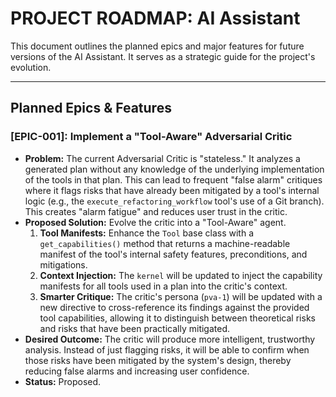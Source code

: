 # PROJECT ROADMAP: AI Assistant

This document outlines the planned epics and major features for future versions of the AI Assistant. It serves as a strategic guide for the project's evolution.

---

## Planned Epics & Features

### [EPIC-001]: Implement a "Tool-Aware" Adversarial Critic

-   **Problem:** The current Adversarial Critic is "stateless." It analyzes a generated plan without any knowledge of the underlying implementation of the tools in that plan. This can lead to frequent "false alarm" critiques where it flags risks that have already been mitigated by a tool's internal logic (e.g., the `execute_refactoring_workflow` tool's use of a Git branch). This creates "alarm fatigue" and reduces user trust in the critic.
-   **Proposed Solution:** Evolve the critic into a "Tool-Aware" agent.
    1.  **Tool Manifests:** Enhance the `Tool` base class with a `get_capabilities()` method that returns a machine-readable manifest of the tool's internal safety features, preconditions, and mitigations.
    2.  **Context Injection:** The `kernel` will be updated to inject the capability manifests for all tools used in a plan into the critic's context.
    3.  **Smarter Critique:** The critic's persona (`pva-1`) will be updated with a new directive to cross-reference its findings against the provided tool capabilities, allowing it to distinguish between theoretical risks and risks that have been practically mitigated.
-   **Desired Outcome:** The critic will produce more intelligent, trustworthy analysis. Instead of just flagging risks, it will be able to confirm when those risks have been mitigated by the system's design, thereby reducing false alarms and increasing user confidence.
-   **Status:** Proposed.